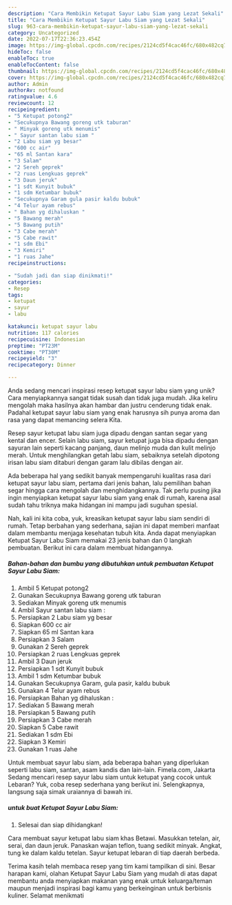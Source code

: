 ```yaml
---
description: "Cara Membikin Ketupat Sayur Labu Siam yang Lezat Sekali"
title: "Cara Membikin Ketupat Sayur Labu Siam yang Lezat Sekali"
slug: 963-cara-membikin-ketupat-sayur-labu-siam-yang-lezat-sekali
category: Uncategorized
date: 2022-07-17T22:36:23.454Z
image: https://img-global.cpcdn.com/recipes/2124cd5f4cac46fc/680x482cq70/ketupat-sayur-labu-siam-foto-resep-utama.jpg
hideToc: false
enableToc: true
enableTocContent: false
thumbnail: https://img-global.cpcdn.com/recipes/2124cd5f4cac46fc/680x482cq70/ketupat-sayur-labu-siam-foto-resep-utama.jpg
cover: https://img-global.cpcdn.com/recipes/2124cd5f4cac46fc/680x482cq70/ketupat-sayur-labu-siam-foto-resep-utama.jpg
author: Admin
authorAv: notfound
ratingvalue: 4.6
reviewcount: 12
recipeingredient:
- "5 Ketupat potong2"
- "Secukupnya Bawang goreng utk taburan"
- " Minyak goreng utk menumis"
- " Sayur santan labu siam "
- "2 Labu siam yg besar"
- "600 cc air"
- "65 ml Santan kara"
- "3 Salam"
- "2 Sereh geprek"
- "2 ruas Lengkuas geprek"
- "3 Daun jeruk"
- "1 sdt Kunyit bubuk"
- "1 sdm Ketumbar bubuk"
- "Secukupnya Garam gula pasir kaldu bubuk"
- "4 Telur ayam rebus"
- " Bahan yg dihaluskan "
- "5 Bawang merah"
- "5 Bawang putih"
- "3 Cabe merah"
- "5 Cabe rawit"
- "1 sdm Ebi"
- "3 Kemiri"
- "1 ruas Jahe"
recipeinstructions:

- "Sudah jadi dan siap dinikmati!"
categories:
- Resep
tags:
- ketupat
- sayur
- labu

katakunci: ketupat sayur labu 
nutrition: 117 calories
recipecuisine: Indonesian
preptime: "PT23M"
cooktime: "PT30M"
recipeyield: "3"
recipecategory: Dinner

---
```





Anda sedang mencari inspirasi resep ketupat sayur labu siam yang unik? Cara menyiapkannya sangat tidak susah dan tidak juga mudah. Jika keliru mengolah maka hasilnya akan hambar dan justru cenderung tidak enak. Padahal ketupat sayur labu siam yang enak harusnya sih punya aroma dan rasa yang dapat memancing selera Kita.





Resep sayur ketupat labu siam juga dipadu dengan santan segar yang kental dan encer. Selain labu siam, sayur ketupat juga bisa dipadu dengan sayuran lain seperti kacang panjang, daun melinjo muda dan kulit melinjo merah. Untuk menghilangkan getah labu siam, sebaiknya setelah dipotong irisan labu siam ditaburi dengan garam lalu dibilas dengan air.

Ada beberapa hal yang sedikit banyak mempengaruhi kualitas rasa dari ketupat sayur labu siam, pertama dari jenis bahan, lalu pemilihan bahan segar hingga cara mengolah dan menghidangkannya. Tak perlu pusing jika ingin menyiapkan ketupat sayur labu siam yang enak di rumah, karena asal sudah tahu triknya maka hidangan ini mampu jadi suguhan spesial.






Nah, kali ini kita coba, yuk, kreasikan ketupat sayur labu siam sendiri di rumah. Tetap berbahan yang sederhana, sajian ini dapat memberi manfaat dalam membantu menjaga kesehatan tubuh kita. Anda dapat menyiapkan Ketupat Sayur Labu Siam memakai 23 jenis bahan dan 0 langkah pembuatan. Berikut ini cara dalam membuat hidangannya.

<!--inarticleads1-->

##### Bahan-bahan dan bumbu yang dibutuhkan untuk pembuatan Ketupat Sayur Labu Siam:

1. Ambil 5 Ketupat potong2
1. Gunakan Secukupnya Bawang goreng utk taburan
1. Sediakan  Minyak goreng utk menumis
1. Ambil  Sayur santan labu siam :
1. Persiapkan 2 Labu siam yg besar
1. Siapkan 600 cc air
1. Siapkan 65 ml Santan kara
1. Persiapkan 3 Salam
1. Gunakan 2 Sereh geprek
1. Persiapkan 2 ruas Lengkuas geprek
1. Ambil 3 Daun jeruk
1. Persiapkan 1 sdt Kunyit bubuk
1. Ambil 1 sdm Ketumbar bubuk
1. Gunakan Secukupnya Garam, gula pasir, kaldu bubuk
1. Gunakan 4 Telur ayam rebus
1. Persiapkan  Bahan yg dihaluskan :
1. Sediakan 5 Bawang merah
1. Persiapkan 5 Bawang putih
1. Persiapkan 3 Cabe merah
1. Siapkan 5 Cabe rawit
1. Sediakan 1 sdm Ebi
1. Siapkan 3 Kemiri
1. Gunakan 1 ruas Jahe


Untuk membuat sayur labu siam, ada beberapa bahan yang diperlukan seperti labu siam, santan, asam kandis dan lain-lain. Fimela.com, Jakarta Sedang mencari resep sayur labu siam untuk ketupat yang cocok untuk Lebaran? Yuk, coba resep sederhana yang berikut ini. Selengkapnya, langsung saja simak uraiannya di bawah ini. 

<!--inarticleads2-->

#####  untuk buat Ketupat Sayur Labu Siam:


1. Selesai dan siap dihidangkan!

Cara membuat sayur ketupat labu siam khas Betawi. Masukkan tetelan, air, serai, dan daun jeruk. Panaskan wajan teflon, tuang sedikit minyak. Angkat, tung ke dalam kaldu tetelan. Sayur ketupat lebaran di tiap daerah berbeda. 

Terima kasih telah membaca resep yang tim kami tampilkan di sini. Besar harapan kami, olahan Ketupat Sayur Labu Siam yang mudah di atas dapat membantu anda menyiapkan makanan yang enak untuk keluarga/teman maupun menjadi inspirasi bagi kamu yang berkeinginan untuk berbisnis kuliner. Selamat menikmati
